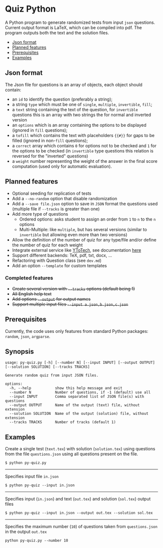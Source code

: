 # Quiz Python

A Python program to generate randomized tests from input `json` questions.
Current output format is LaTeX, which can be compiled into pdf. The program
outputs both the text and the solution files.

* [Json format](#json-format)
* [Planned features](#planned-features)
* [Prerequisites](#prerequisites)
* [Examples](#examples)

## Json format

The Json file for questions is an array of objects, each object should
contain:
* an `id` to identify the question (preferably a string);
* a string `type` which must be one of `single`, `multiple`, `invertible`, `fill`;
* a `text` string containing the text of the question, for `invertible` questions
this is an array with two strings the for normal and inverted version
* an `options` which is an array containing the options to be displayed (ignored in `fill` questions);
* a `tofill` which contains the text with placeholders `{{#}}` for gaps to be filled (ignored in non-`fill` questions);
* a `correct` array which contains `0` for options not to be checked and `1` for the
options to be checked (in `invertible` type questions this relation is reversed for the "inverted" questions)
* a `weight` number representing the weight of the answer in the final score computation (used only for automatic evaluation).

## Planned features
* Optional seeding for replication of tests
* Add a `--no-random` option that disable randomization
* Add a `--save file.json` option to save in `JSON` format the questions used (multiple file if
`--tracks` is greater than one)
* Add more type of questions
    * Ordered options: asks student to assign an order from `1` to `n` to the `n` options
    * Multi-Multiple: like `multiple`, but has several versions (similar to `invertible` but allowing even more than two versions)
* Allow the definition of the number of quiz for any type/file and/or define the number of quiz for each weight
* Integrate external service like [YToTech](https://latex.ytotech.com/), see documentation
[here](https://github.com/YtoTech/latex-on-http)
* Support different backends: TeX, pdf, txt, docx, ...
* Refactoring with Question class (see `dev.md`)
* Add an option `--template` for custom templates

### Completed features
* ~~Create several version with `--tracks` options (default being 1)~~
* ~~All English help text~~
* ~~Add options `--output` for output names~~
* ~~Support multiple input files `--input a.json,b.json,c.json`~~

## Prerequisites

Currently, the code uses only features from standard Python packages: `random`, `json`, `argparse`.

## Synopsis

```
usage: py-quiz.py [-h] [--number N] [--input INPUT] [--output OUTPUT] [--solution SOLUTION] [--tracks TRACKS]

Generate random quiz from input JSON files.

options:
  -h, --help           show this help message and exit
  --number N           Number of questions, if -1 (default) use all
  --input INPUT        Comma separated list of JSON file(s) with questions
  --output OUTPUT      Name of the output (text) file, without extension
  --solution SOLUTION  Name of the output (solution) file, without extension
  --tracks TRACKS      Number of tracks (default 1)
```

## Examples

Create a single test (`text.tex`) with solution (`solution.tex`) using questions from the file `questions.json`
using all questions present on the file.

```
$ python py-quiz.py
```
---

Specifies input file `in.json`
```
$ python py-quiz --input in.json
```
---

Specifies input (`in.json`) and text (`out.tex`) and solution (`sol.tex`) output files
```
$ python py-quiz --input in.json --output out.tex --solution sol.tex
```
---

Specifies the maximum number (`10`) of questions taken from `questions.json` in the output `out.tex`
```
python py-quiz.py --number 10


